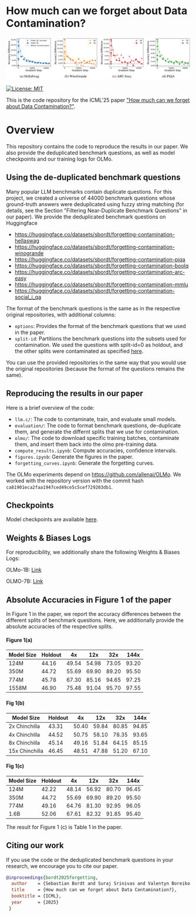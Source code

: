 # How much can we forget about Data Contamination? 

<p align="center">
  <img src="images/landing.png" width="800" alt=""/>
</p>

[![License: MIT](https://img.shields.io/badge/License-MIT-blue.svg?color=g&style=plastic)](https://opensource.org/licenses/MIT)

This is the code repository for the ICML'25 paper ["How much can we forget about Data Contamination?"](https://arxiv.org/abs/2410.03249).     

# Overview

This repository contains the code to reproduce the results in our paper. We also provide the deduplicated benchmark questions, as well as model checkpoints and our training logs for OLMo.

## Using the de-duplicated benchmark questions

Many popular LLM benchmarks contain duplicate questions. For this project, we created a universe of 44000 benchmark questions whose ground-truth answers were deduplicated using fuzzy string matching (for details, see the Section "Filtering Near-Duplicate Benchmark Questions" in our paper). We provide the deduplicated benchmark questions on Huggingface

- https://huggingface.co/datasets/sbordt/forgetting-contamination-hellaswag
- https://huggingface.co/datasets/sbordt/forgetting-contamination-winogrande
- https://huggingface.co/datasets/sbordt/forgetting-contamination-piqa
- https://huggingface.co/datasets/sbordt/forgetting-contamination-boolq
- https://huggingface.co/datasets/sbordt/forgetting-contamination-arc-easy
- https://huggingface.co/datasets/sbordt/forgetting-contamination-mmlu
- https://huggingface.co/datasets/sbordt/forgetting-contamination-social_i_qa

The format of the benchmark questions is the same as in the respective original repositories, with additional columns:

- ```options```: Provides the format of the benchmark questions that we used in the paper.
- ```split-id```: Partitions the benchmark questions into the subsets used for contamination. We used the questions with split-id=0 as holdout, and the other splits were contaminated as specified [here](https://github.com/tml-tuebingen/forgetting-contamination/blob/main/llm.c/create_contaminated_dataset.py). 

You can use the provided repositories in the same way that you would use the original repositories (because the format of the questions remains the same).

## Reproducing the results in our paper

Here is a brief overview of the code:

- ```llm.c/```: The code to contaminate, train, and evaluate small models.
- ```evaluation/```: The code to format benchmark questions, de-duplicate them, and generate the differnt splits that we use for contamination.
- ```olmo/```: The code to download specific training batches, contaminate them, and insert them back into the olmo pre-training data.
- ```compute_results.ipynb```: Compute accuracies, confidence intervals.
- ```figures.ipynb```: Generate the figures in the paper.
- ```forgetting_curves.ipynb```: Generate the forgetting curves.

The OLMo experiments depend on https://github.com/allenai/OLMo. We worked with the repository version with the commit hash ```ca81901eca2faa1947ced49ce5c5cef729203db1```.

## Checkpoints

Model checkpoints are available [here](https://drive.google.com/drive/folders/19fERdR4bmfDmNqkdYass21Jd7ccf9XN3?usp=sharing).

## Weights & Biases Logs

For reproducibility, we additionally share the following Weights & Biases Logs:

OLMo-1B: [Link](https://api.wandb.ai/links/train-on-test/1r02w9og)

OLMO-7B: [Link](https://api.wandb.ai/links/train-on-test/60384zi6)

## Absolute Accuracies in Figure 1 of the paper

In Figure 1 in the paper, we report the accuracy differences between the different splits of benchmark questions. Here, we additionally provide the absolute accuracies of the respective splits. 

#### Figure 1(a)

| Model Size | Holdout | 4x    | 12x   | 32x   | 144x  |
|------------|---------|-------|-------|-------|-------|
| 124M       | 44.16   | 49.54 | 54.98 | 73.05 | 93.20 |
| 350M       | 44.72   | 55.69 | 69.90 | 89.20 | 95.50 |
| 774M       | 45.78   | 67.30 | 85.16 | 94.65 | 97.25 |
| 1558M      | 46.90   | 75.48 | 91.04 | 95.70 | 97.55 |

#### Fig 1(b)

| Model Size | Holdout | 4x | 12x | 32x | 144x |
|------------|---------|----|----|-----|------|
| 2x Chinchilla | 43.31 | 50.40 | 59.84 | 80.85 | 94.85 |
| 4x Chinchilla | 44.52 | 50.75 | 58.10 | 78.35 | 93.65 |
| 8x Chinchilla | 45.14 | 49.16 | 51.84 | 64.15 | 85.15 |
| 15x Chinchilla | 46.45 | 48.51 | 47.88 | 51.20 | 67.10 |

#### Fig 1(c) 

| Model Size | Holdout | 4x | 12x | 32x | 144x |
|------------|---------|----|----|-----|------|
| 124M | 42.22 | 48.14 | 56.92 | 80.70 | 96.45 |
| 350M | 44.72 | 55.69 | 69.90 | 89.20 | 95.50 |
| 774M | 49.16 | 64.76 | 81.30 | 92.95 | 96.05 |
| 1.6B | 52.06 | 67.61 | 82.32 | 91.85 | 95.40 |

The result for Figure 1 (c) is Table 1 in the paper.

## Citing our work

If you use the code or the deduplicated benchmark questions in your research, we encourage you to cite our paper. 

```bib
@inproceedings{bordt2025forgetting,
  author    = {Sebastian Bordt and Suraj Srinivas and Valentyn Boreiko and Ulrike von Luxburg},
  title     = {How much can we forget about Data Contamination?},
  booktitle = {ICML},
  year      = {2025}
 }
```
